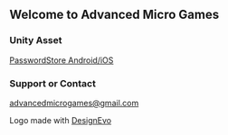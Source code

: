 ## Welcome to Advanced Micro Games
### Unity Asset
[PasswordStore Android/iOS](PasswordStoreAndroidiOS.md)
### Support or Contact
advancedmicrogames@gmail.com
<div>Logo made with <a href="https://www.designevo.com/" title="Free Online Logo Maker">DesignEvo</a></div>
